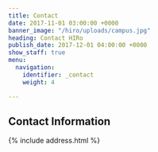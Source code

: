 ```yaml
---
title: Contact
date: 2017-11-01 03:00:00 +0000
banner_image: "/hiro/uploads/campus.jpg"
heading: Contact HIRo
publish_date: 2017-12-01 04:00:00 +0000
show_staff: true
menu:
  navigation:
    identifier: _contact
    weight: 4

---
```

## Contact Information

{% include address.html %}